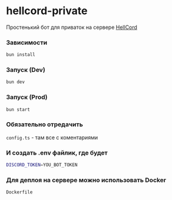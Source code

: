 # hellcord-private

Простенький бот для приваток на сервере [HellCord](https://discord.gg/hellcord)

### Зависимости
```bash
bun install
```

### Запуск (Dev)

```bash
bun dev
```

### Запуск (Prod)

```bash
bun start
```

### Обязательно отредачить 
`config.ts` - там все с коментариями

### И создать .env файлик, где будет
```sh
DISCORD_TOKEN=YOU_BOT_TOKEN
```

### Для деплоя на сервере можно использовать Docker
`Dockerfile`

